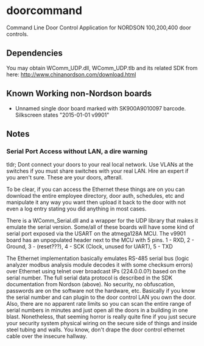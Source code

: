 # doorcommand
Command Line Door Control Application for NORDSON 100,200,400 door controls.

## Dependencies
You may obtain WComm_UDP.dll, WComm_UDP.tlb and its related SDK from here:
http://www.chinanordson.com/download.html

## Known Working non-Nordson boards
* Unnamed single door board marked with SK900A9010097 barcode. Silkscreen states "2015-01-01 v9901"

## Notes

### Serial Port Access without LAN, a dire warning
tldr; Dont connect your doors to your real local network. Use VLANs at the switches if you must share switches with your real LAN. Hire an expert if you aren't sure. These are your doors, afterall.

To be clear, if you can access the Ethernet these things are on you can download the entire employee directory, door auth, schedules, etc and manipulate it any way you want then upload it back to the door with not even a log entry stating you did anything in most cases. 

There is a WComm_Serial.dll and a wrapper for the UDP library that makes it emulate the serial version.  Some/all of these boards will have some kind of serial port exposed via the USART on the atmega128A MCU.  The v9901 board has an unpopulated header next to the MCU with 5 pins. 1 - RXD, 2 - Ground, 3 - (reset???), 4 - SCK (Clock, unused for UART), 5 - TXD

The Ethernet implementation basically emulates RS-485 serial bus (logic analyzer modbus analysis module decodes it with some checksum errors) over Ethernet using telnet over broadcast IPs (224.0.0.0?) based on the serial number. The full serial data protocol is described in the SDK documentation from Nordson (above). No security, no obfuscation, passwords are on the software not the hardware, etc. Basically if you know the serial number and can plugin to the door control LAN you own the door. Also, there are no apparent rate limits so you can scan the entire range of serial numbers in minutes and just open all the doors in a building in one blast. Nonetheless, that seeming horror is really quite fine if you just secure your security system physical wiring on the secure side of things and inside steel tubing and walls. You know, don't drape the door control ethernet cable over the insecure hallway.

